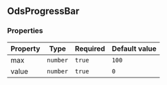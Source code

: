 ## OdsProgressBar
### Properties
| Property | Type | Required | Default value |
| --- | --- | --- | --- |
| max | `number` | `true` | `100` |
| value | `number` | `true` | `0` |



